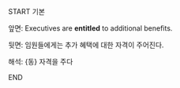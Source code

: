 START
기본

앞면:
Executives are **entitled** to additional benefits.


뒷면:
임원들에게는 추가 혜택에 대한 자격이 주어진다.


해석:
{동} 자격을 주다
<!--ID: 1740392419684-->
END